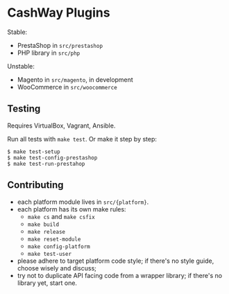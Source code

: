 # CashWay Plugins

Stable:

 * PrestaShop in `src/prestashop`
 * PHP library in `src/php`

Unstable:

 * Magento in `src/magento`, in development
 * WooCommerce in `src/woocommerce`

## Testing

Requires VirtualBox, Vagrant, Ansible.

Run all tests with `make test`. Or make it step by step:

```shell
$ make test-setup
$ make test-config-prestashop
$ make test-run-prestahop
```

## Contributing

 * each platform module lives in `src/{platform}`.
 * each platform has its own make rules:
   * `make cs` and `make csfix`
   * `make build`
   * `make release`
   * `make reset-module`
   * `make config-platform`
   * `make test-user`
 * please adhere to target platform code style;
   if there's no style guide, choose wisely and discuss;
 * try not to duplicate API facing code from a wrapper library;
   if there's no library yet, start one.
 
